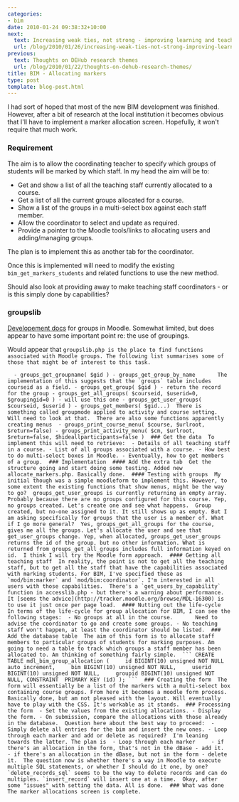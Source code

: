 ```yaml
---
categories:
- bim
date: 2010-01-24 09:38:32+10:00
next:
  text: Increasing weak ties, not strong - improving learning and teaching
  url: /blog/2010/01/26/increasing-weak-ties-not-strong-improving-learning-and-teaching/
previous:
  text: Thoughts on DEHub research themes
  url: /blog/2010/01/22/thoughts-on-dehub-research-themes/
title: BIM - Allocating markers
type: post
template: blog-post.html
---
```

I had sort of hoped that most of the new BIM development was finished. However, after a bit of research at the local institution it becomes obvious that I'll have to implement a marker allocation screen. Hopefully, it won't require that much work.

### Requirement

The aim is to allow the coordinating teacher to specify which groups of students will be marked by which staff. In my head the aim will be to:

- Get and show a list of all the teaching staff currently allocated to a course.
- Get a list of all the current groups allocated for a course.
- Show a list of the groups in a multi-select box against each staff member.
- Allow the coordinator to select and update as required.
- Provide a pointer to the Moodle tools/links to allocating users and adding/managing groups.

The plan is to implement this as another tab for the coordinator.

Once this is implemented will need to modify the existing `bim_get_markers_students` and related functions to use the new method.

Should also look at providing away to make teaching staff coordinators - or is this simply done by capabilities?

### groupslib

[Developement docs](http://docs.moodle.org/en/Development:Groups) for groups in Moodle. Somewhat limited, but does appear to have some important point re: the use of groupings.

Would appear that `groupslib.php is the place to find functions associated with Moodle groups. The following list summarises some of those that might be of interest to this task.`

``   - groups_get_groupname( $gid ) - groups_get_group_by_name       The implementation of this suggests that the `groups` table includes courseid as a field. - groups_get_group( $gid ) - return the record for the group - groups_get_all_groups( $courseid, $userid=0, $groupingid=0 ) - will use this one - groups_get_user_groups( $courseid, $userid ) - groups_get_members( $gid...)  There is something called groupmode applied to activity and course setting. Will need to look at that.  There are also some functions apparently creating menus  - groups_print_course_menu( $course, $urlroot, $return=false) - groups_print_activity_menu( $cm, $urlroot, $return=false, $hideallparticipants=false )  ### Get the data  To implement this will need to retrieve:  - Details of all teaching staff in a course. - List of all groups associated with a course. - How best to do multi-select boxes in Moodle. - Eventually, how to get members of a group.  ### Implementation  #### Add the extra tab  Get the structure going and start doing some testing. Added new allocate_markers.php. Basically done.  #### Testing with groups  My initial though was a simple moodleform to implement this. However, to some extent the existing functions that show menus, might be the way to go?  groups_get_user_groups is currently returning an empty array. Probably because there are no groups configured for this course. Yep, no groups created. Let's create one and see what happens.  Group created, but no-one assigned to it. It still shows up as empty. But I am asking specifically for groups that the user is a member of. What if I go more general?  Yes, groups_get_all_groups for the course, gives me all the groups. Let's allocate the user and see that get_user_groups change. Yep, when allocated, groups_get_user_groups returns the id of the group, but no other information. What is returned from groups_get_all_groups includes full information keyed on id.  I think I will try the Moodle form approach.  #### Getting all teaching staff  In reality, the point is not to get all the teaching staff, but to get all the staff that have the capabilities associated with marking students. For BIM, I've specified these as `mod/bim:marker` and `mod/bim:coordinator`. I'm interested in all users with those capabilities.  There's a `get_users_by_capability` function in accesslib.php - but there's a warning about performance. It [seems the advice](http://tracker.moodle.org/browse/MDL-16300) is to use it just once per page load.  #### Nutting out the life-cycle  In terms of the life-cycle for group allocation for BIM, I can see the following stages:  - No groups at all in the course.       Need to advise the coordinator to go and create some groups. - No teaching staff won't happen, at least the coordinator should be listed.  ### Add the database table  The aim of this form is to allocate staff members to particular groups of students for marking purposes. Am going to need a table to track which groups a staff member has been allocated to. Am thinking of something fairly simple.  ``` CREATE TABLE mdl_bim_group_allocation (     id BIGINT(10) unsigned NOT NULL auto_increment,     bim BIGINT(10) unsigned NOT NULL,     userid BIGINT(10) unsigned NOT NULL,     groupid BIGINT(10) unsigned NOT NULL, CONSTRAINT  PRIMARY KEY (id) ); ```  ### Creating the form  The form will essentially be a list of the markers with a multi-select box containing course groups. From here it becomes a moodle form process.  Basically done, but am not pleased with the layout. Will eventually have to play with the CSS. It's workable as it stands.  ### Processing the form  - Set the values from the existing allocations. - Display the form. - On submission, compare the allocations with those already in the database.  Question here about the best way to proceed:  - Simply delete all entries for the bim and insert the new ones. - Loop through each marker and add or delete as required?  I'm leaning towards the latter. The plan is  - Loop through each marker     - if there's an allocation in the form, that's not in the dBase - add it.     - if there's an allocation in the dBase, but not in the form - delete it.  The question now is whether there's a way in Moodle to execute multiple SQL statements, or whether I should do it one, by one?  `delete_records_sql` seems to be the way to delete records and can do multiples. `insert_record` will insert one at a time.  Okay, after some "issues" with setting the data. All is done.  ### What was done  The marker allocations screen is complete.   ``